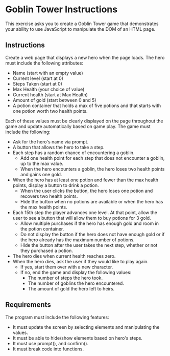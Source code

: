 # Goblin Tower Instructions 
This exercise asks you to create a Goblin Tower game that demonstrates your ability to use JavaScript to manipulate the DOM of an HTML page.
## Instructions
Create a web page that displays a new hero when the page loads. The hero must include the following attributes:
-	Name (start with an empty value)  
-	Current level (start at 0)  
-	Steps Taken (start at 0)  
-	Max Health (your choice of value)  
-	Current health (start at Max Health)  
-	Amount of gold (start between 0 and 5)  
-	A potion container that holds a max of five potions and that starts with one potion worth two health points.  

Each of these values must be clearly displayed on the page throughout the game and update automatically based on game play.
The game must include the following:
-	Ask for the hero's name via prompt.
-	A button that allows the hero to take a step.
-	Each step has a random chance of encountering a goblin.
    -	Add one health point for each step that does not encounter a goblin, up to the max value.
    -	When the hero encounters a goblin, the hero loses two health points and gains one gold.
-	When the hero has at least one potion and fewer than the max health points, display a button to drink a potion.
    -	When the user clicks the button, the hero loses one potion and recovers two health points.
    -	Hide the button when no potions are available or when the hero has the max health points.
-	Each 15th step the player advances one level. At that point, allow the user to see a button that will allow them to buy potions for 3 gold.
    -	Allow multiple purchases if the hero has enough gold and room in the potion container.
    -	Do not display the button if the hero does not have enough gold or if the hero already has the maximum number of potions.
    -	Hide the button after the user takes the next step, whether or not they purchased a potion.
-	The hero dies when current health reaches zero.
-	When the hero dies, ask the user if they would like to play again.
    -	If yes, start them over with a new character.
    -	If no, end the game and display the following values:
        -	The number of steps the hero took.
        -	The number of goblins the hero encountered.
        -	The amount of gold the hero left to heirs.

## Requirements
The program must include the following features:
-	It must update the screen by selecting elements and manipulating the values.
-	It must be able to hide/show elements based on hero's steps.
-	It must use prompt(), and confirm().
-	It must break code into functions.
